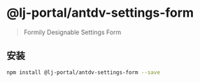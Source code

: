 # @lj-portal/antdv-settings-form

> Formily Designable Settings Form

## 安装

```bash
npm install @lj-portal/antdv-settings-form --save
```
